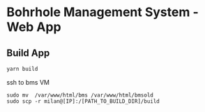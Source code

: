 
# Bohrhole Management System - Web App


## Build App

```bash
yarn build
```

ssh to bms VM

``` 
sudo mv  /var/www/html/bms /var/www/html/bmsold
sudo scp -r milan@[IP]:/[PATH_TO_BUILD_DIR]/build
```
